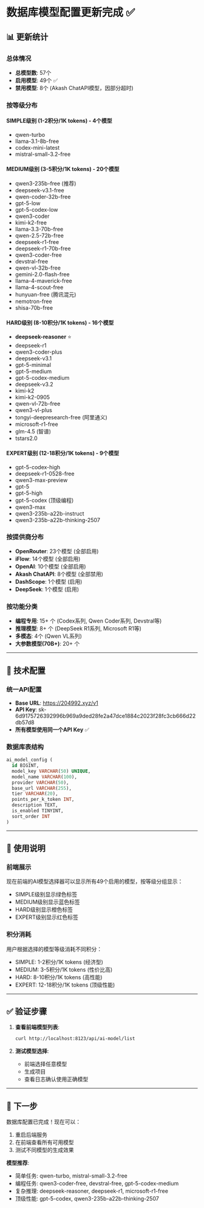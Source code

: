 # 数据库模型配置更新完成 ✅

## 📊 更新统计

### 总体情况
- **总模型数**: 57个
- **启用模型**: 49个 ✅
- **禁用模型**: 8个 (Akash ChatAPI模型，因部分超时)

### 按等级分布

#### SIMPLE级别 (1-2积分/1K tokens) - 4个模型
- qwen-turbo
- llama-3.1-8b-free
- codex-mini-latest
- mistral-small-3.2-free

#### MEDIUM级别 (3-5积分/1K tokens) - 20个模型
- qwen3-235b-free (推荐)
- deepseek-v3.1-free
- qwen-coder-32b-free
- gpt-5-low
- gpt-5-codex-low
- qwen3-coder
- kimi-k2-free
- llama-3.3-70b-free
- qwen-2.5-72b-free
- deepseek-r1-free
- deepseek-r1-70b-free
- qwen3-coder-free
- devstral-free
- qwen-vl-32b-free
- gemini-2.0-flash-free
- llama-4-maverick-free
- llama-4-scout-free
- hunyuan-free (腾讯混元)
- nemotron-free
- shisa-70b-free

#### HARD级别 (8-10积分/1K tokens) - 16个模型
- **deepseek-reasoner** ⭐
- deepseek-r1
- qwen3-coder-plus
- deepseek-v3.1
- gpt-5-minimal
- gpt-5-medium
- gpt-5-codex-medium
- deepseek-v3.2
- kimi-k2
- kimi-k2-0905
- qwen-vl-72b-free
- qwen3-vl-plus
- tongyi-deepresearch-free (阿里通义)
- microsoft-r1-free
- glm-4.5 (智谱)
- tstars2.0

#### EXPERT级别 (12-18积分/1K tokens) - 9个模型
- gpt-5-codex-high
- deepseek-r1-0528-free
- qwen3-max-preview
- gpt-5
- gpt-5-high
- gpt-5-codex (顶级编程)
- qwen3-max
- qwen3-235b-a22b-instruct
- qwen3-235b-a22b-thinking-2507

### 按提供商分布
- **OpenRouter**: 23个模型 (全部启用)
- **iFlow**: 14个模型 (全部启用)
- **OpenAI**: 10个模型 (全部启用)
- **Akash ChatAPI**: 8个模型 (全部禁用)
- **DashScope**: 1个模型 (启用)
- **DeepSeek**: 1个模型 (启用)

### 按功能分类
- **编程专用**: 15+ 个 (Codex系列, Qwen Coder系列, Devstral等)
- **推理模型**: 8+ 个 (DeepSeek R1系列, Microsoft R1等)
- **多模态**: 4个 (Qwen VL系列)
- **大参数模型(70B+)**: 20+ 个

---

## 🔧 技术配置

### 统一API配置
- **Base URL**: https://204992.xyz/v1
- **API Key**: sk-6d9175726392996b969a9ded28fe2a47dce1884c2023f28fc3cb666d22db57d8
- **所有模型使用同一个API Key** ✅

### 数据库表结构
```sql
ai_model_config (
  id BIGINT,
  model_key VARCHAR(50) UNIQUE,
  model_name VARCHAR(100),
  provider VARCHAR(50),
  base_url VARCHAR(255),
  tier VARCHAR(20),
  points_per_k_token INT,
  description TEXT,
  is_enabled TINYINT,
  sort_order INT
)
```

---

## 📝 使用说明

### 前端展示
现在前端的AI模型选择器可以显示所有49个启用的模型，按等级分组显示：
- SIMPLE级别显示绿色标签
- MEDIUM级别显示蓝色标签
- HARD级别显示橙色标签
- EXPERT级别显示红色标签

### 积分消耗
用户根据选择的模型等级消耗不同积分：
- SIMPLE: 1-2积分/1K tokens (经济型)
- MEDIUM: 3-5积分/1K tokens (性价比高)
- HARD: 8-10积分/1K tokens (高性能)
- EXPERT: 12-18积分/1K tokens (顶级性能)

---

## ✅ 验证步骤

1. **查看前端模型列表**:
   ```bash
   curl http://localhost:8123/api/ai-model/list
   ```

2. **测试模型选择**:
   - 前端选择任意模型
   - 生成项目
   - 查看日志确认使用正确模型

---

## 🚀 下一步

数据库配置已完成！现在可以：
1. 重启后端服务
2. 在前端查看所有可用模型
3. 测试不同模型的生成效果

**模型推荐**:
- 简单任务: qwen-turbo, mistral-small-3.2-free
- 编程任务: qwen3-coder-free, devstral-free, gpt-5-codex-medium
- 复杂推理: deepseek-reasoner, deepseek-r1, microsoft-r1-free
- 顶级性能: gpt-5-codex, qwen3-235b-a22b-thinking-2507
